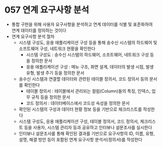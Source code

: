 # 057 연계 요구사항 분석

- 통합 구현을 위해 사용자 요구사항을 분석하고 연계 데이터를 식별 및 표준화하여 연계 데이터를 정의하는 것이다
- 연계 요구사항 분석 절차
  - 시스템 구성도, 응용 애플리케이션 구성 등을 통해 송수신 시스템의 하드웨어 및 소프트웨어 구성, 네트워크 현황을 확인한다
    - 시스템 구성도 : 송수신 시스템의 하드웨어, 소프트웨어, 네트워크 구성 등을 정의한 문서
    - 응용 애플리케이션 구성 : 메뉴 구조, 화면 설계, 데이터의 발생 시점, 발생 유형, 발생 주기 등을 정의한 문서
  - 송수신 시스템과 연결할 데이터와 관련된 테이블 정의서, 코드 정의서 등의 문서를 확인한다
    - 테이블 정의서 : 테이블에서 관리되는 컬럼(Column)들의 특징, 인덱스, 업무 규칙 등을 정의한 문서
    - 코드 정의서 : 데이터베이스에서 코드성 속성을 정의한 문서
  - 확인된 시스템의 구성과 데이터 현황 정보 등을 기반으로 체크리스트를 작성한다
  - 시스템 구성도, 응용 애플리케이션 구성, 테이블 정의서, 코드 정의서, 체크리스트 등을 사용자, 시스템 관리자 등과 공유하고 인터뷰나 설문조사를 실시한다
  - 인터뷰나 설문조사를 통해 확인된 결과를 기반으로 요구사항의 ID, 이름, 유형, 설명, 해결 방안 등이 포함된 연계 요구사항 분석서(정의서)를 작성한다